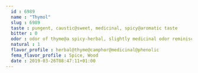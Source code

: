 ```yaml
---
  id : 6989
  name : "Thymol"
  slug : 6989
  taste : pungent, caustic@sweet, medicinal, spicy@aromatic taste
  bitter : 0
  odor : odor of thyme@a spicy-herbal, slightly medicinal odor reminiscent of thyme@aromatic odor
  natural : 1
  flavor_profile : herbal@thyme@camphor@medicinal@phenolic
  fema_flavor_profile : Spice, Wood
  date : 2019-03-26T08:47:11+01:00
---
```



